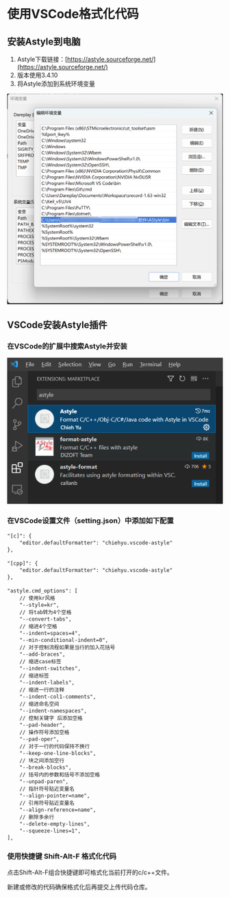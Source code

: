 # 使用VSCode格式化代码

## 安装Astyle到电脑

1. Astyle下载链接：[https://astyle.sourceforge.net/](https://astyle.sourceforge.net/)
2. 版本使用3.4.10
3. 将Astyle添加到系统环境变量

![](images/sys-path.png)

## VSCode安装Astyle插件

### 在VSCode的扩展中搜索Astyle并安装

![](images/vscode-astyle.png)

### 在VSCode设置文件（setting.json）中添加如下配置

```
"[c]": {
    "editor.defaultFormatter": "chiehyu.vscode-astyle"
},

"[cpp]": {
    "editor.defaultFormatter": "chiehyu.vscode-astyle"
},

"astyle.cmd_options": [
    // 使用kr风格
    "--style=kr",
    // 将tab转为4个空格
    "--convert-tabs",
    // 缩进4个空格
    "--indent=spaces=4",
    "--min-conditional-indent=0",
    // 对于控制流程如果是当行的加入花括号
    "--add-braces",
    // 缩进case标签
    "--indent-switches",
    // 缩进标签
    "--indent-labels",
    // 缩进一行的注释
    "--indent-col1-comments",
    // 缩进命名空间
    "--indent-namespaces",
    // 控制关键字 后添加空格
    "--pad-header",
    // 操作符号添加空格
    "--pad-oper",
    // 对于一行的代码保持不换行
    "--keep-one-line-blocks",
    // 块之间添加空行
    "--break-blocks",
    // 括号内的参数和括号不添加空格
    "--unpad-paren",
    // 指针符号贴近变量名
    "--align-pointer=name",
    // 引用符号贴近变量名
    "--align-reference=name",
    // 删除多余行
    "--delete-empty-lines",
    "--squeeze-lines=1",
],
```

### 使用快捷键 Shift-Alt-F 格式化代码

点击Shift-Alt-F组合快捷键即可格式化当前打开的c/c++文件。

新建或修改的代码确保格式化后再提交上传代码仓库。